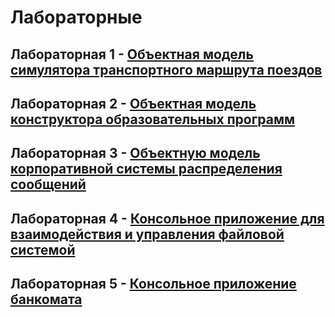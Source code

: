 # Лабораторные
## Лабораторная 1 - [Объектная модель симулятора транспортного маршрута поездов](src/Lab1/README.md)
## Лабораторная 2 - [Объектная модель конструктора образовательных программ](src/Lab2/README.md)
## Лабораторная 3 - [Объектную модель корпоративной системы распределения сообщений](src/Lab3/README.md)
## Лабораторная 4 - [Консольное приложение для взаимодействия и управления файловой системой](src/Lab4/README.md)
## Лабораторная 5 - [Консольное приложение банкомата](src/Lab5/README.md)
